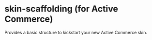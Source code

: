 skin-scaffolding (for Active Commerce)
================

Provides a basic structure to kickstart your new Active Commerce skin.